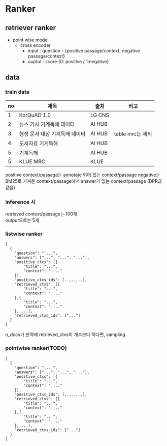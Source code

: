 # Ranker
## retriever ranker
 - point wise model
   - cross encoder 
     - input : question - {positive passage/context, negative passage/context}
     - ouptut : score {0: positive / 1:negative}

##  data
### train data
|no|제목|출처|비고|
|---|---|---|---|
|1|KorQuAD 1.0|LG CNS||
|2|뉴스 기사 기계독해 데이터|AI HUB||
|3|행정 문서 대상 기계독해 데이터|AI HUB|table mrc는 제외|
|4|도서자료 기계독해|AI HUB||
|5|기계독해|AI HUB||
|5|KLUE MRC|KLUE||
positive context/passage는 annotate 되어 있는 context/passage
negative는 BM25로 가져온 context/passage에서 answer가 없는 context/passage (DPR과 같음)

### inference 시
retrieved context/passage는 100개  
output으로는 5개 

### listwise ranker 
```
[
  {
	"question": "....",
	"answers": ["...", "...", "..."],
	"positive_ctxs": [{
		"title": "...",
		"context": "...."
	}],
	"positive_ctxs_ids": [..,..,..],
	"retrieved_ctxs": [{
		"title": "...",
		"context": "...."
	},{
		"title": "...",
		"context": "...."
	}, ...],
    "retrieved_ctxs_ids": ["..."]
  }
]
```
n_docs가 만약에 retrieved_ctxs의 개수보다 작다면, sampling

### pointwise ranker(TODO)
```
[
  {
	"question": "....",
	"answers": ["...", "...", "..."],
	"positive_ctxs": [{
		"title": "...",
		"context": "...."
	}],
	"positive_ctxs_ids": [..,..,..],
	"retrieved_ctxs": [{
		"title": "...",
		"context": "...."
	},{
		"title": "...",
		"context": "...."
	}, ...],
    "retrieved_ctxs_ids": ["..."]
  }
]
```